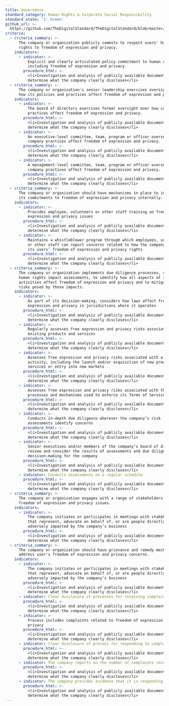 ```yaml
---
title: Governance
standard_category: Human Rights & Corporate Social Responsibility
standard_state: '1: Green'
github_url: >-
  https://github.com/TheDigitalStandard/TheDigitalStandard/blob/master/Governance%20%26%20Compliance%20(Are%20they%20good%3F)%2FHuman%20Rights%20%26%20Corporate%20Social%20Responsibility%2FGovernance.yaml
criteria:
  - criteria_summary: >-
      The company or organization publicly commits to respect users' human
      rights to freedom of expression and privacy.
    indicators:
      - indicator: >-
          Explicit and clearly articulated policy commitment to human rights,
          including freedom of expression and privacy
        procedure_html: >-
          <li>Investigation and analysis of publicly available documentation to
          determine what the company clearly discloses</li>
  - criteria_summary: >-
      The company or organization's senior leadership exercises oversight over
      how its policies and practices affect freedom of expression and privacy.
    indicators:
      - indicator: >-
          The board of directors exercises formal oversight over how company
          practices affect freedom of expression and privacy.
        procedure_html: >-
          <li>Investigation and analysis of publicly available documentation to
          determine what the company clearly discloses</li>
      - indicator: >-
          An executive-level committee, team, program or officer oversees how
          company practices affect freedom of expression and privacy.
        procedure_html: >-
          <li>Investigation and analysis of publicly available documentation to
          determine what the company clearly discloses</li>
      - indicator: >-
          A management-level committee, team, program or officer oversees how
          company practices affect freedom of expression and privacy.
        procedure_html: >-
          <li>Investigation and analysis of publicly available documentation to
          determine what the company clearly discloses</li>
  - criteria_summary: >-
      The company or organization should have mechanisms in place to implement
      its commitments to freedom of expression and privacy internally.
    indicators:
      - indicator: >-
          Provides employee, volunteers or other staff training on freedom of
          expression and privacy issues
        procedure_html: >-
          <li>Investigation and analysis of publicly available documentation to
          determine what the company clearly discloses</li>
      - indicator: >-
          Maintains a whistleblower program through which employees, volunteers
          or other staff can report concerns related to how the company treats
          its users’ freedom of expression and privacy rights
        procedure_html: >-
          <li>Investigation and analysis of publicly available documentation to
          determine what the company clearly discloses</li>
  - criteria_summary: >-
      The company or organization implements due diligence processes, such as
      human rights impact assessments, to identify how all aspects of its
      activities affect freedom of expression and privacy and to mitigate any
      risks posed by those impacts.
    indicators:
      - indicator: >-
          As part of its decision-making, considers how laws affect freedom of
          expression and privacy in jurisdictions where it operates
        procedure_html: >-
          <li>Investigation and analysis of publicly available documentation to
          determine what the company clearly discloses</li>
      - indicator: >-
          Regularly assesses free expression and privacy risks associated with
          existing products and services
        procedure_html: >-
          <li>Investigation and analysis of publicly available documentation to
          determine what the company clearly discloses</li>
      - indicator: >-
          Assesses free expression and privacy risks associated with a new
          activity, including the launch and/or acquisition of new products or
          services or entry into new markets
        procedure_html: >-
          <li>Investigation and analysis of publicly available documentation to
          determine what the company clearly discloses</li>
      - indicator: >-
          Assesses free expression and privacy risks associated with the
          processes and mechanisms used to enforce its Terms of Service
        procedure_html: >-
          <li>Investigation and analysis of publicly available documentation to
          determine what the company clearly discloses</li>
      - indicator: >-
          Conducts in-depth due diligence wherever the company’s risk
          assessments identify concerns
        procedure_html: >-
          <li>Investigation and analysis of publicly available documentation to
          determine what the company clearly discloses</li>
      - indicator: >-
          Senior executives and/or members of the company’s board of directors
          review and consider the results of assessments and due diligence in
          decision-making for the company
        procedure_html: >-
          <li>Investigation and analysis of publicly available documentation to
          determine what the company clearly discloses</li>
      - indicator: Conducts assessments on a regular schedule
        procedure_html: >-
          <li>Investigation and analysis of publicly available documentation to
          determine what the company clearly discloses</li>
  - criteria_summary: >-
      The company or organization engages with a range of stakeholders on
      freedom of expression and privacy issues.
    indicators:
      - indicator: >-
          The company initiates or participates in meetings with stakeholders
          that represent, advocate on behalf of, or are people directly and
          adversely impacted by the company’s business
        procedure_html: >-
          <li>Investigation and analysis of publicly available documentation to
          determine what the company clearly discloses</li>
  - criteria_summary: >-
      The company or organization should have grievance and remedy mechanisms to
      address user's freedom of expression and privacy concerns.
    indicators:
      - indicator: >-
          The company initiates or participates in meetings with stakeholders
          that represent, advocate on behalf of, or are people directly and
          adversely impacted by the company’s business
        procedure_html: >-
          <li>Investigation and analysis of publicly available documentation to
          determine what the company clearly discloses</li>
      - indicator: Clear disclosure of processes for receiving complaints
        procedure_html: >-
          <li>Investigation and analysis of publicly available documentation to
          determine what the company clearly discloses</li>
      - indicator: >-
          Process includes complaints related to freedom of expression and
          privacy
        procedure_html: >-
          <li>Investigation and analysis of publicly available documentation to
          determine what the company clearly discloses</li>
      - indicator: Clear disclosure of process for responding to complaints
        procedure_html: >-
          <li>Investigation and analysis of publicly available documentation to
          determine what the company clearly discloses</li>
      - indicator: The company reports on the number of complaints received.
        procedure_html: >-
          <li>Investigation and analysis of publicly available documentation to
          determine what the company clearly discloses</li>
      - indicator: The company provides evidence that it is responding to complaints.
        procedure_html: >-
          <li>Investigation and analysis of publicly available documentation to
          determine what the company clearly discloses</li>
---
```


